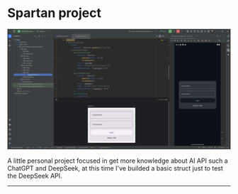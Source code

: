 # Spartan project

![](https://github.com/JorgeKleber/LoginMVISample/blob/master/image_application.png)

A little personal project focused in get more knowledge about AI API such a ChatGPT and DeepSeek, at this time I've builded a basic struct just to test the DeepSeek API.

---
